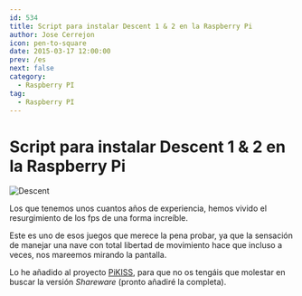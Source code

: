 ```yaml
---
id: 534
title: Script para instalar Descent 1 & 2 en la Raspberry Pi
author: Jose Cerrejon
icon: pen-to-square
date: 2015-03-17 12:00:00
prev: /es
next: false
category:
  - Raspberry PI
tag:
  - Raspberry PI
---
```


# Script para instalar Descent 1 & 2 en la Raspberry Pi

![Descent](/images/2015/03/descent.png)

Los que tenemos unos cuantos años de experiencia, hemos vivido el resurgimiento de los fps de una forma increíble.

Este es uno de esos juegos que merece la pena probar, ya que la sensación de manejar una nave con total libertad de movimiento hace que incluso a veces, nos mareemos mirando la pantalla.

Lo he añadido al proyecto [PiKISS](https://github.com/jmcerrejon/PiKISS/raw/c70f2b1e571be3c5bad22f32aa0593eed96a0541/scripts/games/descent.sh), para que no os tengáis que molestar en buscar la versión *Shareware* (pronto añadiré la completa).